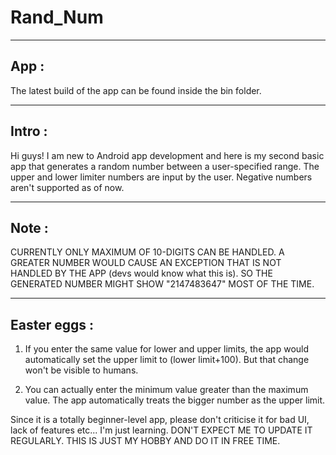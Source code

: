 # Rand_Num

------
App :
------
The latest build of the app can be found inside the bin folder.

----------
Intro :
----------
Hi guys! I am new to Android app development and here is my second basic app that generates a random number between a user-specified range. The upper and lower limiter numbers are input by the user. Negative numbers aren't supported as of now.

----------
Note :
----------
CURRENTLY ONLY MAXIMUM OF 10-DIGITS CAN BE HANDLED. A GREATER NUMBER WOULD CAUSE AN EXCEPTION THAT IS NOT HANDLED BY THE APP (devs would know what this is). SO THE GENERATED NUMBER MIGHT SHOW "2147483647" MOST OF THE TIME.

-------------------
Easter eggs :
-------------------
1) If you enter the same value for lower and upper limits, the app would automatically set the upper limit to (lower limit+100). But that change won't be visible to humans.

2) You can actually enter the minimum value greater than the maximum value. The app automatically treats the bigger number as the upper limit.

Since it is a totally beginner-level app, please don't criticise it for bad UI, lack of features etc... I'm just learning.
DON'T EXPECT ME TO UPDATE IT REGULARLY. THIS IS JUST MY HOBBY AND DO IT IN FREE TIME.
